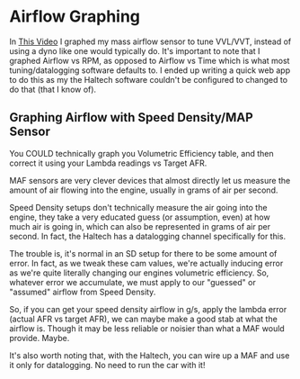 # Airflow Graphing
In [This Video](https://www.youtube.com/watch?v=9-RtJrj18uY) I graphed my mass airflow sensor to tune VVL/VVT, instead of using a dyno like one would typically do. It's important to note that I graphed Airflow vs RPM, as opposed to Airflow vs Time which is what most tuning/datalogging software defaults to. I ended up writing a quick web app to do this as my the Haltech software couldn't be configured to changed to do that (that I know of).


## Graphing Airflow with Speed Density/MAP Sensor
You COULD technically graph you Volumetric Efficiency table, and then correct it using your Lambda readings vs Target AFR.

MAF sensors are very clever devices that almost directly let us measure the amount of air flowing into the engine, usually in grams of air per second.

Speed Density setups don't technically measure the air going into the engine, they take a very educated guess (or assumption, even) at how much air is going in, which can also be represented in grams of air per second. In fact, the Haltech has a datalogging channel specifically for this.

The trouble is, it's normal in an SD setup for there to be some amount of error. In fact, as we tweak these cam values, we're actually inducing error as we're quite literally changing our engines volumetric efficiency. So, whatever error we accumulate, we must apply to our "guessed" or "assumed" airflow from Speed Density.

So, if you can get your speed density airflow in g/s, apply the lambda error (actual AFR vs target AFR), we can maybe make a good stab at what the airflow is. Though it may be less reliable or noisier than what a MAF would provide. Maybe.

It's also worth noting that, with the Haltech, you can wire up a MAF and use it only for datalogging. No need to run the car with it!